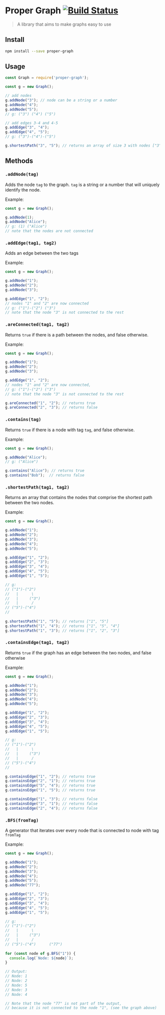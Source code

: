 # Proper Graph <a href="http://travis-ci.org/minderov/proper-graph"><img src="https://travis-ci.org/minderov/proper-graph.svg?branch=master" alt="Build Status"></a>
> A library that aims to make graphs easy to use

## Install
```bash
npm install --save proper-graph
```

## Usage
```javascript
const Graph = require('proper-graph');

const g = new Graph();

// add nodes
g.addNode("3"); // node can be a string or a number
g.addNode("4");
g.addNode("5");
// g: ("3") ("4") ("5")

// add edges 3-4 and 4-5
g.addEdge("3", "4");
g.addEdge("4", "5");
// g: ("3")-("4")-("5")

g.shortestPath("3", "5"); // returns an array of size 3 with nodes ["3", "4", "5"]
```

## Methods
### `.addNode(tag)`
Adds the node `tag` to the graph. `tag` is a string or a number that will uniquely identify the node.

Example:
```javascript
const g = new Graph();

g.addNode(1);
g.addNode("Alice");
// g: (1) ("Alice")
// note that the nodes are not connected
```


### `.addEdge(tag1, tag2)`
Adds an edge between the two tags

Example:
```javascript
const g = new Graph();

g.addNode("1");
g.addNode("2");
g.addNode("3");

g.addEdge("1", "2");
// nodes "1" and "2" are now connected
// g: ("1")-("2") ("3") 
// note that the node "3" is not connected to the rest
```


### `.areConnected(tag1, tag2)`
Returns `true` if there is a path between the nodes, and false otherwise.

Example:
```javascript
const g = new Graph();

g.addNode("1");
g.addNode("2");
g.addNode("3");

g.addEdge("1", "2");
// nodes "1" and "2" are now connected, 
// g: ("1")-("2") ("3") 
// note that the node "3" is not connected to the rest

g.areConnected("1", "2"); // returns true
g.areConnected("2", "3"); // returns false
```


### `.contains(tag)`
Returns `true` if there is a node with tag `tag`, and false otherwise.

Example:
```javascript
const g = new Graph();

g.addNode("Alice");
// g: ("Alice")

g.contains("Alice"); // returns true
g.contains("Bob");  // returns false
```


### `.shortestPath(tag1, tag2)`
Returns an array that contains the nodes that comprise the shortest path between the two nodes.

Example:
```javascript
const g = new Graph();

g.addNode("1");
g.addNode("2");
g.addNode("3");
g.addNode("4");
g.addNode("5");

g.addEdge("1", "2");
g.addEdge("2", "3");
g.addEdge("3", "4");
g.addEdge("4", "5");
g.addEdge("1", "5");

// g:
// ("1")-("2")
//   |      \
//   |     ("3")
//   |      /
// ("5")-("4")
//    
   
g.shortestPath("1", "5"); // returns ["1", "5"]
g.shortestPath("1", "4"); // returns ["1", "5", "4"]
g.shortestPath("1", "3"); // returns ["1", "2", "3"]
```


### `.containsEdge(tag1, tag2)`
Returns `true` if the graph has an edge between the two nodes, and false otherwise

Example:
```javascript
const g = new Graph();

g.addNode("1");
g.addNode("2");
g.addNode("3");
g.addNode("4");
g.addNode("5");

g.addEdge("1", "2");
g.addEdge("2", "3");
g.addEdge("3", "4");
g.addEdge("4", "5");
g.addEdge("1", "5");

// g:
// ("1")-("2")
//   |      \
//   |     ("3")
//   |      /
// ("5")-("4")
//

g.containsEdge("1", "2"); // returns true
g.containsEdge("2", "1"); // returns true
g.containsEdge("5", "4"); // returns true
g.containsEdge("1", "5"); // returns true

g.containsEdge("1", "3"); // returns false
g.containsEdge("3", "1"); // returns false
g.containsEdge("2", "4"); // returns false
```


### `.BFS(fromTag)`
A generator that iterates over every node that is connected to node with tag `fromTag`

Example:
```javascript
const g = new Graph();

g.addNode("1");
g.addNode("2");
g.addNode("3");
g.addNode("4");
g.addNode("5");
g.addNode("77");

g.addEdge("1", "2");
g.addEdge("2", "3");
g.addEdge("3", "4");
g.addEdge("4", "5");
g.addEdge("1", "5");

// g:
// ("1")-("2")
//   |      \
//   |     ("3")
//   |      /
// ("5")-("4")      ("77")
   
for (const node of g.BFS("1")) {
  console.log(`Node: ${node}`);
}

// Output:
// Node: 1
// Node: 2
// Node: 5
// Node: 3
// Node: 4

// Note that the node "77" is not part of the output, 
// because it is not connected to the node "1", (see the graph above)
```
